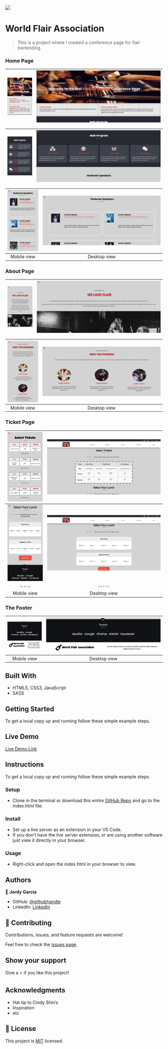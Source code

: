 ![](https://img.shields.io/badge/myapp-blueviolet)

# World Flair Association

> This is a project where I created a conference page for flair bartending.

### Home Page
| ![screenshot](assets/main-mobile-top.PNG) | ![screenshot](assets/Main-desktop-top.PNG) |
|:---:|:---:|
 
| ![screenshot](assets/main-mobile-middle.PNG) | ![screenshot](assets/Main-desktop-middle.PNG) |
|:---:|:---:|
 
| ![screenshot](assets/main-mobile-bottom.PNG) | ![screenshot](assets/Main-desktop-bottom.PNG) |
|:---:|:---:|
| Mobile view | Desktop view |

### About Page
| ![screenshot](assets/about-mobile-top.PNG) | ![screenshot](assets/about-desktop-top.PNG) |
|:---:|:---:|
 
| ![screenshot](assets/about-mobile-middle.PNG) | ![screenshot](assets/about-desktop-middle.PNG) |
|:---:|:---:|
| Mobile view | Desktop view |

### Ticket Page
| ![screenshot](assets/ticket-mobile-top.PNG) | ![screenshot](assets/ticket-desktop-top.PNG) |
|:---:|:---:|
| ![screenshot](assets/ticket-mobile-bottom.PNG) | ![screenshot](assets/ticket-desktop-bottom.PNG) |
|:---:|:---:|
| Mobile view | Desktop view |
### The Footer
| ![screenshot](assets/footer-mobile.PNG) | ![screenshot](assets/footer-desktop.PNG) |
|:---:|:---:|
| Mobile view | Desktop view |
## Built With

- HTML5, CSS3, JavaScript
- SASS


## Getting Started


To get a local copy up and running follow these simple example steps.
## Live Demo

[Live Demo Link](https://garciajordy.github.io/WFA-Conference-Platform/)

## Instructions
To get a local copy up and running follow these simple example steps.

### Setup
- Clone in the terminal or download this entire [GitHub Repo](https://github.com/garciajordy/WFA-Conference-Platform) and go to the index.html file.

### Install
- Set up a live server as an extension in your VS Code.
- If you don't have the live server extension, or are using another software just view it directly in your browser.

### Usage
- Right-click and open the index.html in your browser to view.


## Authors


👤 **Jordy Garcia**

- GitHub: [@githubhandle](https://github.com/garciajordy)
- LinkedIn: [LinkedIn](https://www.linkedin.com/in/jordy-garcia-675849206/)


## 🤝 Contributing

Contributions, issues, and feature requests are welcome!

Feel free to check the [issues page](https://github.com/garciajordy/WFA-Conference-Platform/issues).

## Show your support

Give a ⭐️ if you like this project!

## Acknowledgments

- Hat tip to Cindy Shin’s
- Inspiration
- etc

## 📝 License

This project is [MIT](./LICENSE) licensed.
